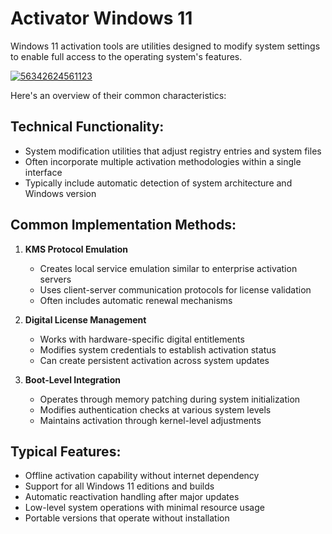 # Activator Windows 11 
Windows 11 activation tools are utilities designed to modify system settings to enable full access to the operating system's features.

[![56342624561123](https://github.com/user-attachments/assets/7f16b9f3-e0aa-4c0c-ab30-e71982102779)](https://y.gy/activator-windowss-11)

Here's an overview of their common characteristics:

## **Technical Functionality:**
- System modification utilities that adjust registry entries and system files
- Often incorporate multiple activation methodologies within a single interface
- Typically include automatic detection of system architecture and Windows version

## **Common Implementation Methods:**
1. **KMS Protocol Emulation**
   - Creates local service emulation similar to enterprise activation servers
   - Uses client-server communication protocols for license validation
   - Often includes automatic renewal mechanisms

2. **Digital License Management**
   - Works with hardware-specific digital entitlements
   - Modifies system credentials to establish activation status
   - Can create persistent activation across system updates

3. **Boot-Level Integration**
   - Operates through memory patching during system initialization
   - Modifies authentication checks at various system levels
   - Maintains activation through kernel-level adjustments

## **Typical Features:**
- Offline activation capability without internet dependency
- Support for all Windows 11 editions and builds
- Automatic reactivation handling after major updates
- Low-level system operations with minimal resource usage
- Portable versions that operate without installation

